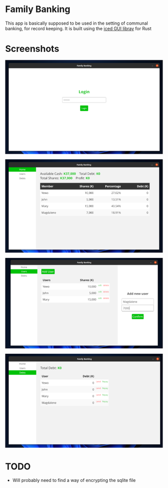 # Family Banking
This app is basically supposed to be used in the setting of communal banking, for record keeping. It is built using the [iced GUI libray](http://github.com/iced-rs/iced) for Rust

# Screenshots
![Login Screen](./screenshots/1.png "Login Screen")

![Home Tab](./screenshots/2.png "Home Tab")

![Users Tab](./screenshots/3.png "Users Tab")

![Login Tab](./screenshots/4.png "Login Tab")

# TODO
- Will probably need to find a way of encrypting the sqlite file
